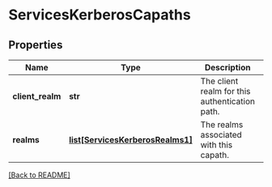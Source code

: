 # ServicesKerberosCapaths


## Properties

Name | Type | Description | Notes
------------ | ------------- | ------------- | -------------
**client_realm** | **str** | The client realm for this authentication path.  | [optional] 
**realms** | [**list[ServicesKerberosRealms1]**](ServicesKerberosRealms1.md) | The realms associated with this capath.  | [optional] 

[[Back to README]](../README.md)




